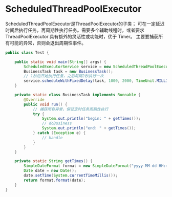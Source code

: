 ScheduledThreadPoolExecutor
===

ScheduledThreadPoolExecutor是ThreadPoolExecutor的子类；
可在一定延迟时间后执行任务，再周期性执行任务。需要多个辅助线程时，或者要求 ThreadPoolExecutor 具有额外的灵活性或功能时，优于 Timer。
主要要捕获所有可能的异常，否则会退出周期性事件。

```java
public class Test {

    public static void main(String[] args) {
        ScheduledExecutorService service = new ScheduledThreadPoolExecutor(1);
        BusinessTask task = new BusinessTask();
        // 1秒后开始执行任务，之后每隔2秒执行一次
        service.scheduleWithFixedDelay(task, 1000, 2000, TimeUnit.MILLISECONDS);
    }

    private static class BusinessTask implements Runnable {
        @Override
        public void run() {
            // 捕获所有异常，保证定时任务周期性执行
            try {
                System.out.println("begin: " + getTimes());
                // doBusiness
                System.out.println("end: " + getTimes());
            } catch (Exception e) {
                // handle
            }
        }
    }

    private static String getTimes() {
        SimpleDateFormat format = new SimpleDateFormat("yyyy-MM-dd HH:mm:ss E");
        Date date = new Date();
        date.setTime(System.currentTimeMillis());
        return format.format(date);
    }
}
```
